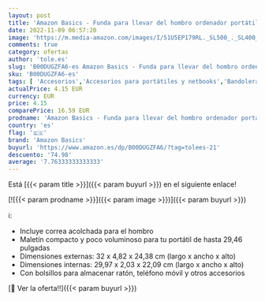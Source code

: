 ```yaml
---
layout: post
title: 'Amazon Basics - Funda para llevar del hombro ordenador portátil de 11 6 pulgadas  29 4 cm  e iPad  negro  1 unidad'
date: 2022-11-09 06:57:20
image: 'https://m.media-amazon.com/images/I/51U5EP179RL._SL500_._SL400_.jpg'
comments: true
category: ofertas
author: 'tole.es'
slug: 'B00DUGZFA6-es Amazon Basics - Funda para llevar del hombro ordenador...'
sku: 'B00DUGZFA6-es'
tags: [ 'Accesorios','Accesorios para portátiles y netbooks','Bandoleras y bolsas mensajero para portátiles y netbooks','Bolsas y fundas para portátiles y netbooks','Informática','amazon basics','ipad','🇪🇸', ]
actualPrice: 4.15 EUR
currency: EUR
price: 4.15
comparePrice: 16.59 EUR
prodname: 'Amazon Basics - Funda para llevar del hombro ordenador portátil de 11 6 pulgadas  29 4 cm  e iPad  negro  1 unidad'
country: 'es'
flag: '🇪🇸'
brand: 'Amazon Basics'
buyurl: 'https://www.amazon.es/dp/B00DUGZFA6/?tag=tolees-21'
descuento: '74.98'
average: '7.76333333333333'
---
```


Está [{{< param title >}}]({{< param buyurl >}}) en el siguiente enlace!

[![{{< param prodname >}}]({{< param image >}})]({{< param buyurl >}})

ℹ️:

- Incluye correa acolchada para el hombro
- Maletín compacto y poco voluminoso para tu portátil de hasta 29,46 pulgadas
- Dimensiones externas: 32 x 4,82 x 24,38 cm (largo x ancho x alto)
- Dimensiones internas: 29,97 x 2,03 x 22,09 cm (largo x ancho x alto)
- Con bolsillos para almacenar ratón, teléfono móvil y otros accesorios

[🛒 Ver la oferta!!]({{< param buyurl >}})
